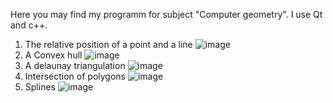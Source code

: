 Here you may find my programm for subject "Сomputer geometry". I use Qt and c++.

1) The relative position of a point and a line
   ![image](https://github.com/liliRina/c_plus_plus/assets/79633635/123a85ec-bcf1-4c84-97fa-3d5baad97f6c)
2) A Сonvex hull
   ![image](https://github.com/liliRina/c_plus_plus/assets/79633635/7fed6d4f-7adb-45af-add9-6e5ebda41fc8)
3) A delaunay triangulation
   ![image](https://github.com/liliRina/c_plus_plus/assets/79633635/d0e92f22-0b4a-4129-a0eb-9bd24003af6a)
4) Intersection of polygons
   ![image](https://github.com/liliRina/c_plus_plus/assets/79633635/35018da0-d0d6-4bd3-b7b0-402e8eaca4c1)
5) Splines
   ![image](https://github.com/liliRina/c_plus_plus/assets/79633635/9d13993f-633e-423f-a7f9-ec3be50ded23)




